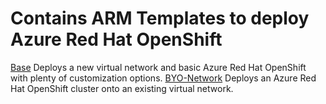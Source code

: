 # Contains ARM Templates to deploy Azure Red Hat OpenShift

[Base](./Base/) Deploys a new virtual network and basic Azure Red Hat OpenShift with plenty of customization options.
[BYO-Network](./BYO-Network/) Deploys an Azure Red Hat OpenShift cluster onto an existing virtual network. 